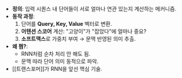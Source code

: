 - **정의**: 입력 시퀀스 내 단어들이 서로 얼마나 연관 있는지 계산하는 메커니즘.
- **동작 과정**:
    1. 단어를 **Query, Key, Value** 벡터로 변환.
    2. **어텐션 스코어** 계산: "고양이"가 "잡았다"에 얼마나 중요?
    3. **소프트맥스**로 가중치 부여 → 문맥 반영된 의미 추출.
- **왜 쩜?**:
    - RNN처럼 순차 처리 안 해도 됨.
    - 문맥 따라 단어 의미 동적으로 파악.
- [[트랜스포머]]가 RNN을 앞선 핵심 기술.